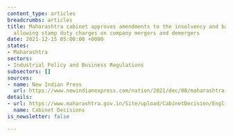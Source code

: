```yaml
---
content_type: articles
breadcrumbs: articles
title: Maharashtra cabinet approves amendments to the insolvency and bankruptcy code
  allowing stamp duty charges on company mergers and demergers
date: 2021-12-15 05:00:00 +0000
states:
- Maharashtra
sectors:
- Industrial Policy and Business Regulations
subsectors: []
sources:
- name: New Indian Press
  url: https://www.newindianexpress.com/nation/2021/dec/08/maharashtra-govt-to-amend-law-to-charge-stamp-duty-on-approved-plans-of-company-merger-demerger-2393295.html
details:
- url: https://www.maharashtra.gov.in/Site/upload/CabinetDecision/English/08-12-2021%20Cabinet%20Decision%20(Meeting%20No.91).pdf
  name: Cabinet Decisions
is_newsletter: false

---
```


